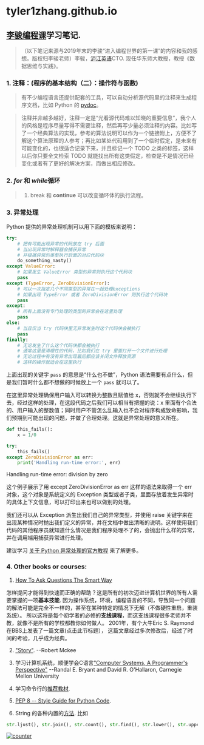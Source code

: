 # tyler1zhang.github.io

## [李骏编程课](https://www.bilibili.com/video/BV1ME411W7dE)学习笔记.
>（以下笔记来源与2019年末的李骏“进入编程世界的第一课”的内容和我的感想。版权归李骏老师）李骏，[沪江英语](https://www.hjenglish.com/)CTO. 现任华东师大教授，教授《数据思维与实践》。 

### 1. 注释：(程序的基本结构（二）：操作符与函数)
 >有不少编程语言还提供配套的工具，可以自动分析源代码里的注释来生成程序文档，比如 Python 的 [pydoc](https://docs.python.org/2/library/pydoc.html)。

>注释并非越多越好，注释一定是“光看源代码难以知晓的重要信息”，我个人的风格是程序尽量写得不需要注释，然后再写少量必须注释的内容。比如写了一个经典算法的实现，参考的算法说明可以作为一个链接附上，方便不了解这个算法原理的人参考；再比如某处代码用到了一个临时假定，是未来有可能变化的，也很适合记录下来，并且标记一个 TODO 之类的标签，这样以后你只要全文检索 TODO 就能找出所有这类假定，检查是不是情况已经变化或者有了更好的解决方案，而做出相应修改。


### 2. *for* 和 *while*循环

> 1. break 和 **continue** 可以改变循环体的执行流程。 

### 3. 异常处理

Python 提供的异常处理机制可以用下面的模板来说明：

```python
try:
    # 把有可能出现异常的代码放在 try 后面
    # 当出现异常时解释器会捕获异常
    # 并根据异常的类型执行后面的对应代码块
    do_something_nasty()
except ValueError:
    # 如果发生 ValueError 类型的异常则执行这个代码块
    pass
except (TypeError, ZeroDivisionError):
    # 可以一次指定几个不同类型的异常在一起处理exceptions
    # 如果出现 TypeError 或者 ZeroDivisionError 则执行这个代码块
    pass
except:
    # 所有上面没有专门处理的类型的异常会在这里处理
    pass
else:
    # 当且仅当 try 代码块里无异常发生时这个代码块会被执行
    pass
finally:
    # 无论发生了什么这个代码块都会被执行
    # 通常这里是清理性的代码，比如我们在 try 里面打开一个文件进行处理
    # 无论过程中有没有异常出现最后都应该关闭文件释放资源
    # 这样的操作就适合在这里执行
```

上面出现的关键字 `pass` 的意思是“什么也不做”，Python 语法需要有点什么，但是我们暂时什么都不想做的时候放上一个 `pass` 就可以了。

在这里异常处理确保用户输入可以转换为整数且赋值给 x，否则就不会继续执行下去，经过这样的处理，在这段代码之后我们可以相当有把握的说：x 里面有个合法的、用户输入的整数值；同时用户不管怎么乱输入也不会对程序构成致命影响，我们预期到可能出现的问题，并做了合理处理。这就是异常处理的意义所在。

```python
def this_fails():
    x = 1/0

try:
    this_fails()
except ZeroDivisionError as err:
    print('Handling run-time error:', err)
```

Handling run-time error: division by zero

这个例子展示了用 except ZeroDivisionError as err 这样的语法来取得一个 err 对象，这个对象是系统定义的 Exception 类型或者子类，里面存放着发生异常时的具体上下文信息，可以打印出来也可以做别的处理。

我们还可以从 Exception 派生出我们自己的异常类型，并使用 raise 关键字来在出现某种情况时抛出我们定义的异常，并在文档中做出清晰的说明。这样使用我们代码的其他程序员就知道什么情况是我们程序处理不了的，会抛出什么样的异常，并在调用端用捕获异常进行处理。

建议学习 [关于 Python 异常处理的官方教程](https://docs.python.org/3/tutorial/errors.html) 来了解更多。





### 4. Other books or courses:

1.  [How To Ask Questions The Smart Way](http://www.catb.org/~esr/faqs/smart-questions.html)

怎样提问才能得到快速而正确的帮助？这是所有的初次迈进计算机世界的所有人需要掌握的一项**基本技能**. 因为操作系统，环境，编程语言的不同，导致同一个问题的解法可能是完全不一样的，甚至在某种特定的情况下无解（不做硬性重启，重装系统）。 所以这将是每个初学者的必修的**支线课程**，而这支线课程很多老师并不教，就像不是所有的学校都教你如何做人。 2001年，有个大牛Eric S. Raymond在BBS上发表了一篇文章(点击此节标题）， 这篇文章经过多次修改后，经过了时间的考验，几乎成为经典。

2. ["Story"](https://www.amazon.com/Story-Structure-Substance-Principles-Screenwriting-ebook/dp/B0042FZVOY). --Robert Mckee

3. 学习计算机系统，顺便学会C语言["Computer Systems, A Programmer's Perspective"](http://csapp.cs.cmu.edu/) --Randal E. Bryant and David R. O'Hallaron, Carnegie Mellon University

4. 学习命令行的[推荐教材](http://cglab.ca/~morin/teaching/1405/clcc/book/cli-crash-courseli3.html#x4-40000.1).

5. [PEP 8 -- Style Guide for Python Code](https://www.python.org/dev/peps/pep-0008/). 

6. String 的各种内置的[方法](https://docs.python.org/3/library/stdtypes.html#string-methods). 比如
```python
str.ljust(), str.join(), str.count(), str.find(), str.lower(), str.upper(), str.isalnum(), str.isdigit(), etc. 
```

<div>
  <a href='https://www.counter12.com'><img src='https://www.counter12.com/img-b0zD7x0BDdD7315B-2.gif' border='0' alt='counter'>
  </a>
  <script type='text/javascript' src='https://www.counter12.com/ad.js?id=b0zD7x0BDdD7315B'>
  </script>
</div>
